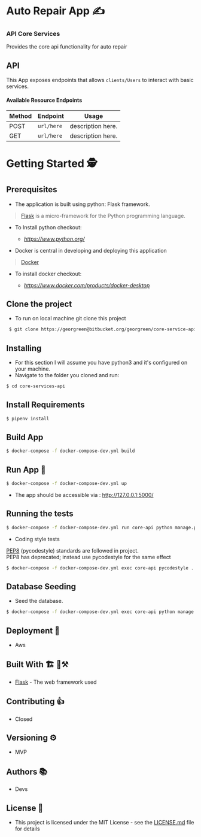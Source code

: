 # Auto Repair App ✍
### API Core Services

Provides the core api functionality for auto repair


## API

This App exposes endpoints that allows ```clients/Users``` to interact with basic services.


#### Available Resource Endpoints

|Method | Endpoint | Usage |
| ---- | ---- | --------------- |
|POST| `url/here` | description here.|
|GET| `url/here` | description here.|


# Getting Started 🕵


## Prerequisites
- The application is built using python: Flask framework.
>[Flask](http://flask.pocoo.org/) is a micro-framework for the Python programming language.

- To Install python checkout:

    - *https://www.python.org/*


- Docker is central in developing and deploying this application
>[Docker](https://www.docker.com/get-started)

- To install docker checkout:

    - *https://www.docker.com/products/docker-desktop*



## Clone the project
- To run on local machine git clone this project
```bash
 $ git clone https://georgreen@bitbucket.org/georgreen/core-service-api.git
```


## Installing

- For this section I will assume you have python3 and it's configured on your machine.
- Navigate to the folder you cloned and run:

```bash
$ cd core-services-api
```


## Install Requirements

```bash
$ pipenv install
```


## Build App

```bash
$ docker-compose -f docker-compose-dev.yml build
```


## Run App 🏃

```bash
$ docker-compose -f docker-compose-dev.yml up
```

- The app should be accessible via : http://127.0.0.1:5000/


## Running the tests

```bash
$ docker-compose -f docker-compose-dev.yml run core-api python manage.py test
```

- Coding style tests

[PEP8](https://pypi.org/project/pycodestyle/) (pycodestyle) standards are followed in project. </br>
PEP8 has deprecated; instead use pycodestyle for the same effect

```bash
$ docker-compose -f docker-compose-dev.yml exec core-api pycodestyle .
```


## Database Seeding

- Seed the database.

```bash
$ docker-compose -f docker-compose-dev.yml exec core-api python manage.py seed
```


## Deployment 🚀

- Aws


## Built With  🏗 🔨⚒

* [Flask](http://flask.pocoo.org/) - The web framework used


## Contributing 👍

- Closed


## Versioning ⚙

- MVP


## Authors 📚

- Devs


## License 🤝

- This project is licensed under the MIT License - see the [LICENSE.md](LICENSE.md) file for details
